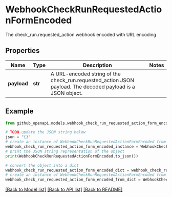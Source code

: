 # WebhookCheckRunRequestedActionFormEncoded

The check_run.requested_action webhook encoded with URL encoding

## Properties

Name | Type | Description | Notes
------------ | ------------- | ------------- | -------------
**payload** | **str** | A URL-encoded string of the check_run.requested_action JSON payload. The decoded payload is a JSON object. | 

## Example

```python
from github_openapi.models.webhook_check_run_requested_action_form_encoded import WebhookCheckRunRequestedActionFormEncoded

# TODO update the JSON string below
json = "{}"
# create an instance of WebhookCheckRunRequestedActionFormEncoded from a JSON string
webhook_check_run_requested_action_form_encoded_instance = WebhookCheckRunRequestedActionFormEncoded.from_json(json)
# print the JSON string representation of the object
print(WebhookCheckRunRequestedActionFormEncoded.to_json())

# convert the object into a dict
webhook_check_run_requested_action_form_encoded_dict = webhook_check_run_requested_action_form_encoded_instance.to_dict()
# create an instance of WebhookCheckRunRequestedActionFormEncoded from a dict
webhook_check_run_requested_action_form_encoded_from_dict = WebhookCheckRunRequestedActionFormEncoded.from_dict(webhook_check_run_requested_action_form_encoded_dict)
```
[[Back to Model list]](../README.md#documentation-for-models) [[Back to API list]](../README.md#documentation-for-api-endpoints) [[Back to README]](../README.md)


